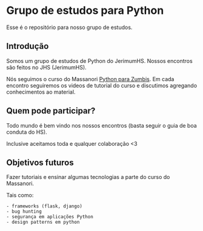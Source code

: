 # Grupo de estudos para Python
Esse é o repositório para nosso grupo de estudos.

## Introdução
Somos um grupo de estudos de Python do JerimumHS. Nossos encontros são feitos no JHS (JerimumHS).

Nós seguimos o curso do Massanori [Python para Zumbis](https://www.pycursos.com/python-para-zumbis/). 
Em cada encontro seguiremos os videos de tutorial do curso e discutimos agregando conhecimentos ao material.

## Quem pode participar?
Todo mundo é bem vindo nos nossos encontros (basta seguir o guia de boa conduta do HS).

Inclusive aceitamos toda e qualquer colaboração <3

## Objetivos futuros
Fazer tutoriais e ensinar algumas tecnologias a parte do curso do Massanori. 

Tais como:

    - frameworks (flask, django)
	- bug hunting
	- segurança em aplicações Python 
	- design patterns em python
